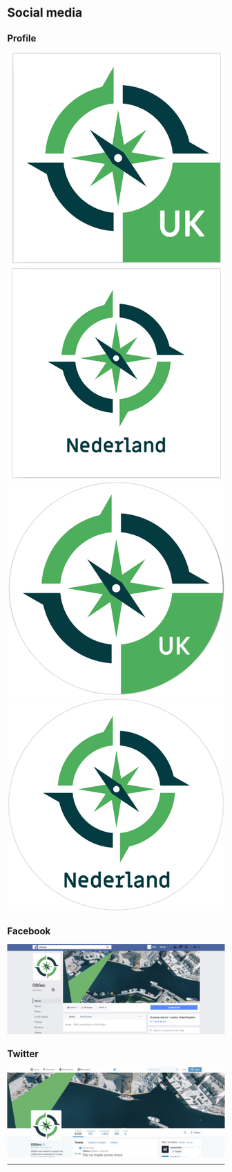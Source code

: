 # Social media

## Profile

<div class="row"><div class="col-md-3"><img src="img/osgeo-social-profile_01.png" class="img-responsive mb-30"/></div><div class="col-md-3"><img src="img/osgeo-social-profile_02.png" class="img-responsive mb-30"/></div><div class="col-md-3"><img src="img/osgeo-social-profile_03.png" class="img-responsive mb-30" /></div><div class="col-md-3"><img src="img/osgeo-social-profile_04.png" class="img-responsive mb-30" /></div></div>

## Facebook

<div class="row"><div class="col-md-12"><img src="img/osgeo-social-facebook.png" class="img-responsive mb-30" /></div></div>

## Twitter

<div class="row"><div class="col-md-12"><img src="img/osgeo-social-twitter.png" class="img-responsive mb-30" /></div></div>
<hr class="mb-30">
